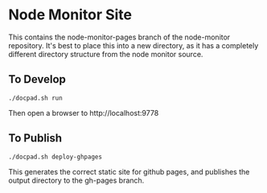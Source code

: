 Node Monitor Site
=================

This contains the node-monitor-pages branch of the node-monitor repository.
It's best to place this into a new directory, as it has a completely
different directory structure from the node monitor source.

To Develop
------------------------------

    ./docpad.sh run

Then open a browser to http://localhost:9778

To Publish
----------

    ./docpad.sh deploy-ghpages

This generates the correct static site for github pages, and publishes
the output directory to the gh-pages branch.
